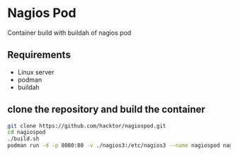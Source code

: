 # Nagios Pod
Container build with buildah of nagios pod
## Requirements
* Linux server
* podman
* buildah
## clone the repository and build the container
```bash
git clone https://github.com/hacktor/nagiospod.git
cd nagiospod
./build.sh
podman run -d -p 8080:80 -v ./nagios3:/etc/nagios3 --name nagiospod nagiospod
```
